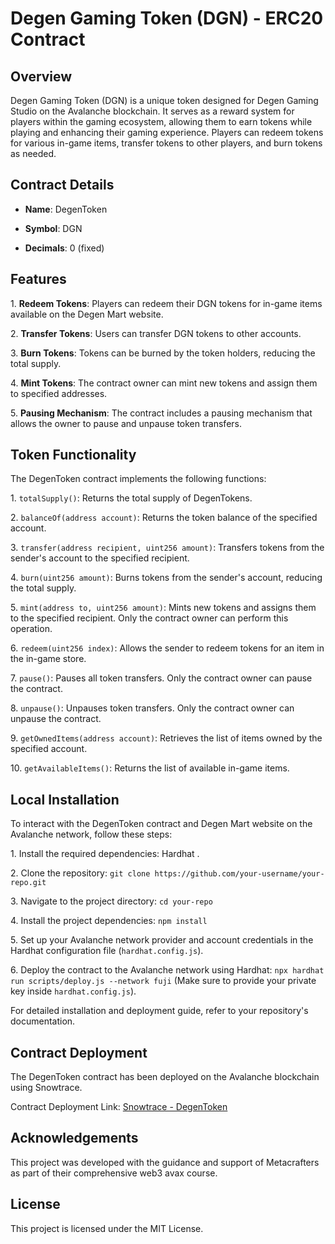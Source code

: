 # Degen Gaming Token (DGN) - ERC20 Contract


## Overview

Degen Gaming Token (DGN) is a unique token designed for Degen Gaming Studio on the Avalanche blockchain. It serves as a reward system for players within the gaming ecosystem, allowing them to earn tokens while playing and enhancing their gaming experience. Players can redeem tokens for various in-game items, transfer tokens to other players, and burn tokens as needed.

## Contract Details

- **Name**: DegenToken

- **Symbol**: DGN

- **Decimals**: 0 (fixed)

## Features

1\. **Redeem Tokens**: Players can redeem their DGN tokens for in-game items available on the Degen Mart website.

2\. **Transfer Tokens**: Users can transfer DGN tokens to other accounts.

3\. **Burn Tokens**: Tokens can be burned by the token holders, reducing the total supply.

4\. **Mint Tokens**: The contract owner can mint new tokens and assign them to specified addresses.

5\. **Pausing Mechanism**: The contract includes a pausing mechanism that allows the owner to pause and unpause token transfers.



## Token Functionality

The DegenToken contract implements the following functions:

1\. `totalSupply()`: Returns the total supply of DegenTokens.

2\. `balanceOf(address account)`: Returns the token balance of the specified account.

3\. `transfer(address recipient, uint256 amount)`: Transfers tokens from the sender's account to the specified recipient.

4\. `burn(uint256 amount)`: Burns tokens from the sender's account, reducing the total supply.

5\. `mint(address to, uint256 amount)`: Mints new tokens and assigns them to the specified recipient. Only the contract owner can perform this operation.

6\. `redeem(uint256 index)`: Allows the sender to redeem tokens for an item in the in-game store.

7\. `pause()`: Pauses all token transfers. Only the contract owner can pause the contract.

8\. `unpause()`: Unpauses token transfers. Only the contract owner can unpause the contract.

9\. `getOwnedItems(address account)`: Retrieves the list of items owned by the specified account.

10\. `getAvailableItems()`: Returns the list of available in-game items.

## Local Installation

To interact with the DegenToken contract and Degen Mart website on the Avalanche network, follow these steps:

1\. Install the required dependencies: Hardhat .

2\. Clone the repository: `git clone https://github.com/your-username/your-repo.git`

3\. Navigate to the project directory: `cd your-repo`

4\. Install the project dependencies: `npm install`

5\. Set up your Avalanche network provider and account credentials in the Hardhat configuration file (`hardhat.config.js`).

6\. Deploy the contract to the Avalanche network using Hardhat: `npx hardhat run scripts/deploy.js --network fuji` (Make sure to provide your private key inside `hardhat.config.js`).

For detailed installation and deployment guide, refer to your repository's documentation.


Contract Deployment
-------------------

The DegenToken contract has been deployed on the Avalanche blockchain using Snowtrace.

Contract Deployment Link: [Snowtrace - DegenToken](https://testnet.snowtrace.io/address/0x077151E16BcAb6e3be0157ef275b251BcD2F9aB9)

## Acknowledgements

This project was developed with the guidance and support of Metacrafters as part of their comprehensive web3 avax course.

## License

This project is licensed under the MIT License.